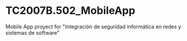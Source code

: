 # TC2007B.502_MobileApp
Mobile App proyect for "Integración de seguridad informática en redes y sistemas de software"
